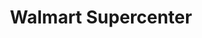 ---
title: "Walmart Supercenter"
url: /colorado-springs/walmart-supercenter-east-woodmen-road/
shop: supermarket
---